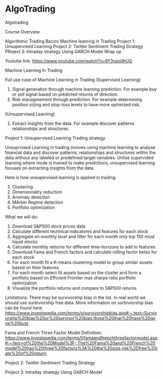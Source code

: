 # AlgoTrading
Algotrading

Course Overview

Algorithmic Trading Bacics
Machine leanring in Trading
Project 1: Unsupervised Learning
Project 2: Twitter Sentiment Trading Strategy
PRoject 3: Intraday strategy Using GARCH Model
Wrap up


Youtube link: https://www.youtube.com/watch?v=9Y3yaoi9rUQ


Machine Learning In Trading 

Full use case of Machine Learning in Trading
(Supervised Learning)

1) Signal generation through machine learning prediction. For example buy or sell signal based on predicted returns of direction.
2) Risk managmement through prediction. For example determining position sizing and stop-loss levels to have more optimized risk. 

(Unsupervised Learning)
1) Extract insights from the data. For example discover patterns relationships and structures. 

Project 1: Unsupervised Learning Trading strategy

Unsuprvised Learning in trading invoves using machine learning to analyse financial data and discover patterns, relationships and structures within the data without any labeled or predefined target variables. Unlise supervided learning where mode is trained to make predictions, unsupervised learning focuses on extracting insights from the data.

Here is how unsupervised learning is applied in trading:
1) Clustering
2) Dimensionality reduction
3) Anomaly detection
4) MArket Regime detection
5) Portfolio optimization

What we will do:

1) Download S&P500 stock prices data
2) Calculate different technical indicatores and features for each stock
3) Aggregate on monthly level and filter for each month only top 150 most liquid stocks
4) Calculate monthly retiurns for different time-horizons to add to features
4) Download Fama and French factors and calculate rolling factor betas for each stock
5) For each month fit a K-means clustering model to group similar assets based on their features
6) For each month select fit assets based on the cluster and form a portfolio based on Efficient Frontier max  sharpe ratio portfolio optimization
7) Visualize the portfolio returns and compare to S&P500 returns

Limitations: There may be survivorship bias in the list. In real world we should use surbiviorship free data. More information on surbiviorship bias can be found here: https://www.investopedia.com/terms/s/survivorshipbias.asp#:~:text=Survivorship%20bias%20or%20survivor%20bias,those%20that%20have%20gone%20bust.


Fama and French Three Factor Model Definition: https://www.investopedia.com/terms/f/famaandfrenchthreefactormodel.asp#:~:text=of%20the%20Model%3F-,The%20Fama%20and%20French%20model%20has%20three%20factors%3A%20the%20size,risk%2Dfree%20rate%20of%20return.


Project 2: Twitter Sentiment Trading Strategy




Project 3: Intraday strategy Using GARCH Model
